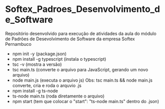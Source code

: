 # Softex_Padroes_Desenvolvimento_de_Software

Repositório desenvolvido para execução de atividades da aula do módulo de Padrões de Desevolvimento de Software da empresa Softex Pernambuco

- npm init -y (package.json)
- npm install -g typescript (instala o typescript)
- tsc -v (mostra a versão)
- tsc main.ts (converte o arquivo para JavaScript, gerando um novo arquivo)
- node main.js (executa o arquivo js)
  Obs: tsc main.ts && node main.js converte, cria e roda o arquvio .js
- npm install -g ts-node
- ts-node main.ts (roda diretamente o arquivo)
- npm start (tem que colocar o "start": "ts-node main.ts" dentro do .json)
